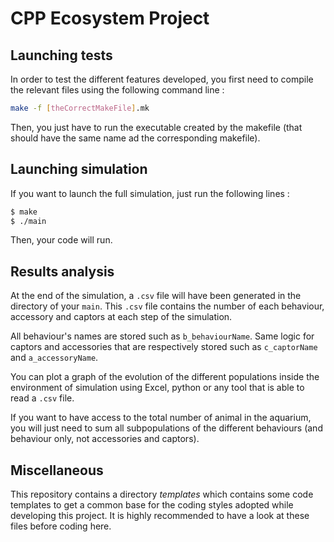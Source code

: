 # CPP Ecosystem Project

## Launching tests
In order to test the different features developed, you first need to compile the relevant files using the following command line :
```bash
make -f [theCorrectMakeFile].mk
```
Then, you just have to run the executable created by the makefile (that should have the same name ad the corresponding makefile).

## Launching simulation
If you want to launch the full simulation, just run the following lines :
```bash
$ make
$ ./main
```
Then, your code will run.

## Results analysis
At the end of the simulation, a `.csv` file will have been generated in the directory of your `main`. This `.csv` file contains the number of each behaviour, accessory and captors at each step of the simulation.

All behaviour's names are stored such as `b_behaviourName`. Same logic for captors and accessories that are respectively stored such as `c_captorName` and `a_accessoryName`.

You can plot a graph of the evolution of the different populations inside the environment of simulation using Excel, python or any tool that is able to read a `.csv` file.

If you want to have access to the total number of animal in the aquarium, you will just need to sum all subpopulations of the different behaviours (and behaviour only, not accessories and captors).

## Miscellaneous

This repository contains a directory *templates* which contains some code templates to get a common base for the coding styles adopted while developing this project.
It is highly recommended to have a look at these files before coding here.

